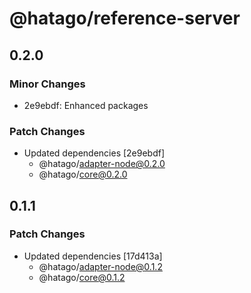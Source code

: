 # @hatago/reference-server

## 0.2.0

### Minor Changes

- 2e9ebdf: Enhanced packages

### Patch Changes

- Updated dependencies [2e9ebdf]
  - @hatago/adapter-node@0.2.0
  - @hatago/core@0.2.0

## 0.1.1

### Patch Changes

- Updated dependencies [17d413a]
  - @hatago/adapter-node@0.1.2
  - @hatago/core@0.1.2
